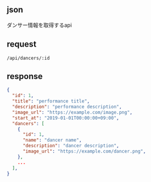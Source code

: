 ## json
ダンサー情報を取得するapi

## request
`/api/dancers/:id`

## response

```json
{
  "id": 1,
  "title": "performance title",
  "description": "performance description",
  "image_url": "https://example.com/image.png",
  "start_at": "2019-01-01T00:00:00+09:00",
  "dancers": [
    {
      "id": 1,
      "name": "dancer name",
      "description": "dancer description",
      "image_url": "https://example.com/dancer.png",
    },
    ...
  ],
}
```
